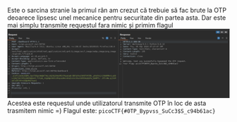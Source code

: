 Este o sarcina stranie la primul rân am crezut că trebuie să fac brute la OTP deoarece lipsesc unel mecanice pentru securitate din partea asta. 
Dar este mai simplu transmite requestul fara nimic și primim flagul 
![alt text](image/IntroBurp.png)
Acestea este requestul unde utilizatorul transmite OTP în loc de asta trasmitem nimic =) 
Flagul este: `picoCTF{#0TP_Bypvss_SuCc3$S_c94b61ac}`
